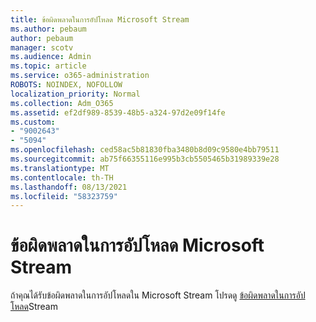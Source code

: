 ```yaml
---
title: ข้อผิดพลาดในการอัปโหลด Microsoft Stream
ms.author: pebaum
author: pebaum
manager: scotv
ms.audience: Admin
ms.topic: article
ms.service: o365-administration
ROBOTS: NOINDEX, NOFOLLOW
localization_priority: Normal
ms.collection: Adm_O365
ms.assetid: ef2df989-8539-48b5-a324-97d2e09f14fe
ms.custom:
- "9002643"
- "5094"
ms.openlocfilehash: ced58ac5b81830fba3480b8d09c9580e4bb79511
ms.sourcegitcommit: ab75f66355116e995b3cb5505465b31989339e28
ms.translationtype: MT
ms.contentlocale: th-TH
ms.lasthandoff: 08/13/2021
ms.locfileid: "58323759"
---
```

# <a name="microsoft-stream-upload-errors"></a>ข้อผิดพลาดในการอัปโหลด Microsoft Stream

ถ้าคุณได้รับข้อผิดพลาดในการอัปโหลดใน Microsoft Stream โปรดดู [ข้อผิดพลาดในการอัปโหลด](https://docs.microsoft.com/stream/portal-understanding-upload-errors)Stream
